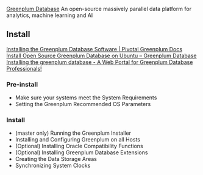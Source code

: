 [Greenplum Database](https://greenplum.org/)
An open-source massively parallel data platform for analytics, machine learning and AI




## Install

[Installing the Greenplum Database Software | Pivotal Greenplum Docs](https://gpdb.docs.pivotal.io/6-5/install_guide/install_gpdb.html)
[Install Open Source Greenplum Database on Ubuntu – Greenplum Database](https://greenplum.org/install-greenplum-oss-on-ubuntu/)
[Installing the greenplum database - A Web Portal for Greenplum Database Professionals!](http://www.greenplumdba.com/installing-the-greenplum-database)

### Pre-install

- Make sure your systems meet the System Requirements
- Setting the Greenplum Recommended OS Parameters

### Install

- (master only) Running the Greenplum Installer
- Installing and Configuring Greenplum on all Hosts
- (Optional) Installing Oracle Compatibility Functions
- (Optional) Installing Greenplum Database Extensions
- Creating the Data Storage Areas
- Synchronizing System Clocks

